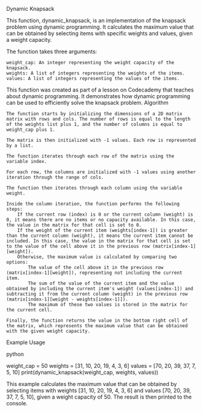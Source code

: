 Dynamic Knapsack

This function, dynamic_knapsack, is an implementation of the knapsack problem using dynamic programming. It calculates the maximum value that can be obtained by selecting items with specific weights and values, given a weight capacity.

The function takes three arguments:

    weight_cap: An integer representing the weight capacity of the knapsack.
    weights: A list of integers representing the weights of the items.
    values: A list of integers representing the values of the items.

This function was created as part of a lesson on Codecademy that teaches about dynamic programming. It demonstrates how dynamic programming can be used to efficiently solve the knapsack problem.
Algorithm

    The function starts by initializing the dimensions of a 2D matrix matrix with rows and cols. The number of rows is equal to the length of the weights list plus 1, and the number of columns is equal to weight_cap plus 1.

    The matrix is then initialized with -1 values. Each row is represented by a list.

    The function iterates through each row of the matrix using the variable index.

    For each row, the columns are initialized with -1 values using another iteration through the range of cols.

    The function then iterates through each column using the variable weight.

    Inside the column iteration, the function performs the following steps:
        If the current row (index) is 0 or the current column (weight) is 0, it means there are no items or no capacity available. In this case, the value in the matrix for that cell is set to 0.
        If the weight of the current item (weights[index-1]) is greater than the current column (weight), it means the current item cannot be included. In this case, the value in the matrix for that cell is set to the value of the cell above it in the previous row (matrix[index-1][weight]).
        Otherwise, the maximum value is calculated by comparing two options:
            The value of the cell above it in the previous row (matrix[index-1][weight]), representing not including the current item.
            The sum of the value of the current item and the value obtained by including the current item's weight (values[index-1]) and subtracting it from the current column (weight) in the previous row (matrix[index-1][weight - weights[index-1]]).
            The maximum of these two values is stored in the matrix for the current cell.

    Finally, the function returns the value in the bottom right cell of the matrix, which represents the maximum value that can be obtained with the given weight capacity.

Example Usage

python

weight_cap = 50
weights = [31, 10, 20, 19, 4, 3, 6]
values = [70, 20, 39, 37, 7, 5, 10]
print(dynamic_knapsack(weight_cap, weights, values))

This example calculates the maximum value that can be obtained by selecting items with weights [31, 10, 20, 19, 4, 3, 6] and values [70, 20, 39, 37, 7, 5, 10], given a weight capacity of 50. The result is then printed to the console.
